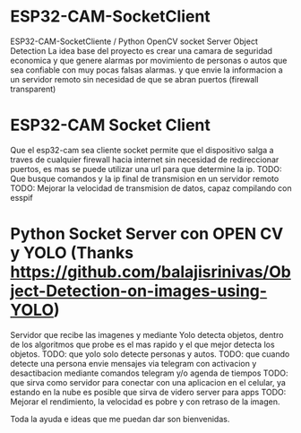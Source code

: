 # ESP32-CAM-SocketClient
ESP32-CAM-SocketCliente / Python OpenCV socket Server Object Detection
La idea base del proyecto es crear una camara de seguridad economica y que genere alarmas por movimiento de personas o autos que sea confiable con muy pocas falsas alarmas. y que envie la informacion a un servidor remoto sin necesidad de que se abran puertos (firewall transparent)


# ESP32-CAM Socket Client
Que el esp32-cam sea cliente socket permite que el dispositivo salga a traves de cualquier firewall hacia internet sin necesidad de redireccionar puertos, es mas se puede utilizar una url para que determine la ip.
TODO: Que busque comandos y la ip final de transmision en un servidor remoto
TODO: Mejorar la velocidad de transmision de datos, capaz compilando con esspif

# Python Socket Server con OPEN CV y YOLO (Thanks https://github.com/balajisrinivas/Object-Detection-on-images-using-YOLO)
Servidor que recibe las imagenes y mediante Yolo detecta objetos, dentro de los algoritmos que probe es el mas rapido y el que mejor detecta los objetos.
TODO: que yolo solo detecte personas y autos.
TODO: que cuando detecte una persona envie mensajes via telegram con activacion y desactibacion mediante comandos telegram y/o agenda de tiempos
TODO: que sirva como servidor para conectar con una aplicacion en el celular, ya estando en la nube es posible que sirva de videro server para apps
TODO: Mejorar el rendimiento, la velocidad es pobre y con retraso de la imagen.

Toda la ayuda e ideas que me puedan dar son bienvenidas.
